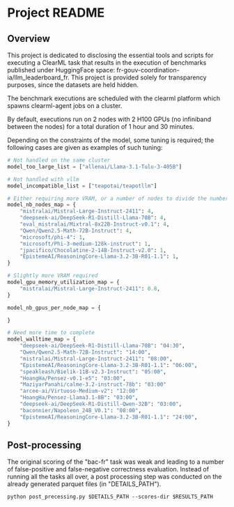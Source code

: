 # Project README

## Overview

This project is dedicated to disclosing the essential tools and scripts for executing a ClearML task that results in the execution of benchmarks published under HuggingFace space: fr-gouv-coordination-ia/llm_leaderboard_fr. This project is provided solely for transparency purposes, since the datasets are held hidden.

The benchmark executions are scheduled with the clearml platform which spawns clearml-agent jobs on a cluster.

By default, executions run on 2 nodes with 2 H100 GPUs (no infiniband between the nodes) for a total duration of 1 hour and 30 minutes.

Depending on the constraints of the model, some tuning is required; the following cases are given as examples of such tuning:

``` python
# Not handled on the same cluster
model_too_large_list = ["allenai/Llama-3.1-Tulu-3-405B"]

# Not handled with vllm
model_incompatible_list = ["teapotai/teapotllm"]

# Either requiring more VRAM, or a number of nodes to divide the number of attention heads
model_nb_nodes_map = {
    "mistralai/Mistral-Large-Instruct-2411": 4,
    "deepseek-ai/DeepSeek-R1-Distill-Llama-70B": 4,
    "eval_mistralai/Mixtral-8x22B-Instruct-v0.1": 4,
    "Qwen/Qwen2.5-Math-72B-Instruct": 4,
    "microsoft/phi-4": 1,
    "microsoft/Phi-3-medium-128k-instruct": 1,
    "jpacifico/Chocolatine-2-14B-Instruct-v2.0": 1,
    "EpistemeAI/ReasoningCore-Llama-3.2-3B-R01-1.1": 1,
}

# Slightly more VRAM required
model_gpu_memory_utilization_map = {
    "mistralai/Mistral-Large-Instruct-2411": 0.8,
}

model_nb_gpus_per_node_map = {

}

# Need more time to complete
model_walltime_map = {
    "deepseek-ai/DeepSeek-R1-Distill-Llama-70B": "04:30",
    "Qwen/Qwen2.5-Math-72B-Instruct": "14:00",
    "mistralai/Mistral-Large-Instruct-2411": "08:00",
    "EpistemeAI/ReasoningCore-Llama-3.2-3B-R01-1.1": "06:00",
    "speakleash/Bielik-11B-v2.3-Instruct": "05:00",
    "HoangHa/Pensez-v0.1-e5": "03:00",
    "MaziyarPanahi/calme-3.2-instruct-78b": "03:00"
    "arcee-ai/Virtuoso-Medium-v2": "12:00"
    "HoangHa/Pensez-Llama3.1-8B": "03:00",
    "deepseek-ai/DeepSeek-R1-Distill-Qwen-32B": "03:00",
    "baconnier/Napoleon_24B_V0.1": "08:00",
    "EpistemeAI/ReasoningCore-Llama-3.2-3B-R01-1.1": "24:00",
}
```

## Post-processing

The original scoring of the "bac-fr" task was weak and leading to a number of false-positive and false-negative correctness evaluation.
Instead of running all the tasks all over, a post processing step was conducted on the already generated parquet files (in "DETAILS_PATH").

``` shell
python post_precessing.py $DETAILS_PATH --scores-dir $RESULTS_PATH
```
